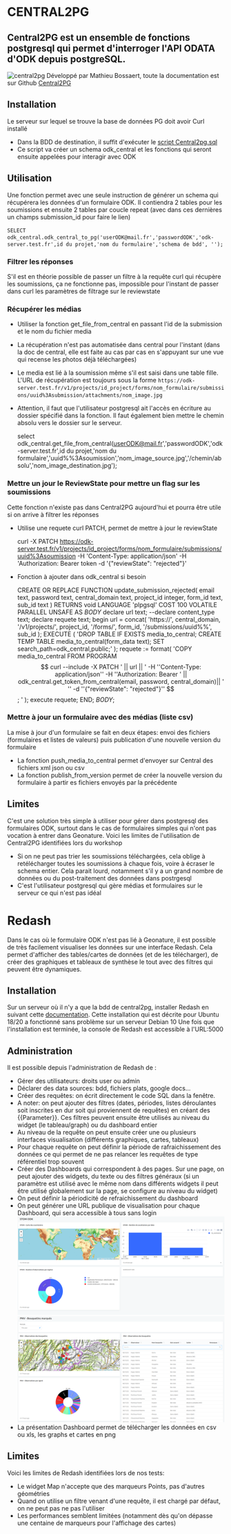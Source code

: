 # CENTRAL2PG

## Central2PG est un ensemble de fonctions postgresql qui permet d'interroger l'API ODATA d'ODK depuis postgreSQL.
![central2pg](https://user-images.githubusercontent.com/1642645/165459944-a8bfe56e-6cf3-410d-b337-70fe6d1e5ef3.png)
Développé par Mathieu Bossaert, toute la documentation est sur Github
[Central2PG](https://github.com/mathieubossaert/central2pg)



## Installation
Le serveur sur lequel se trouve la base de données PG doit avoir Curl installé 

 - Dans la BDD de destination, il suffit d'exécuter le [script Central2pg.sql](https://github.com/mathieubossaert/central2pg/blob/master/central2pg.sql) 
 - Ce script va créer un schema odk_central  et les fonctions qui seront ensuite appelées pour interagir avec ODK

## Utilisation
Une fonction permet avec une seule instruction de générer un schema qui récupérera les données d'un formulaire ODK. Il contiendra 2 tables pour les soumissions et ensuite 2 tables par coucle repeat (avec dans ces dernières un champs submission_id pour faire le lien)

    SELECT odk_central.odk_central_to_pg('userODK@mail.fr','passwordODK','odk-server.test.fr',id du projet,'nom du formulaire','schema de bdd',	'');

### Filtrer les réponses
S'il est en théorie possible de passer un filtre à la requête curl qui récupère les soumissions, ça ne fonctionne pas, impossible pour l'instant de passer dans curl les paramètres de filtrage sur le reviewstate
### Récupérer les médias

 - Utiliser la fonction get_file_from_central en passant l'id de la submission et le nom du fichier media
 - La récupération n'est pas automatisée dans central pour l'instant (dans la doc de central, elle est faite au cas par cas en s'appuyant sur une vue qui recense les photos déjà téléchargées)
 - Le media est lié à la soumission même s'il est saisi dans une table fille. L'URL de récupération est toujours sous la forme `https://odk-server.test.fr/v1/projects/id_project/forms/nom_formulaire/submissions/uuid%3Asubmission/attachments/nom_image.jpg`
 - Attention, il faut que l'utilisateur postgresql ait l'accès en écriture au dossier spécifié dans la fonction. Il faut également bien mettre le chemin absolu vers le dossier sur le serveur.
 

    select odk_central.get_file_from_central(userODK@mail.fr','passwordODK','odk-server.test.fr',id du projet,'nom du formulaire','uuid%%3Asoumission','nom_image_source.jpg','/chemin/absolu','nom_image_destination.jpg');
### Mettre un jour le ReviewState pour mettre un flag sur les soumissions
Cette fonction n'existe pas dans Central2PG aujourd'hui et pourra être utile si on arrive à filtrer les réponses

 - Utilise une requete curl PATCH, permet de mettre à jour le reviewState
 

    curl -X PATCH https://odk-server.test.fr/v1/projects/id_project/forms/nom_formulaire/submissions/uuid%3Asoumission
     -H 'Content-Type: application/json'
     -H 'Authorization: Bearer token
     -d '{"reviewState": "rejected"}'

    

 - Fonction à ajouter dans odk_central si besoin

    CREATE 
OR REPLACE FUNCTION update_submission_rejected(
  email text, password text, central_domain text, 
  project_id integer, form_id text, 
  sub_id text
) RETURNS void LANGUAGE 'plpgsql' COST 100 VOLATILE PARALLEL UNSAFE AS $BODY$ declare url text;
--declare content_type text;
declare requete text;
begin url = concat(
  'https://', central_domain, '/v1/projects/', 
  project_id, '/forms/', form_id, '/submissions/uuid%%', 
  sub_id
);
EXECUTE (
  'DROP TABLE IF EXISTS media_to_central;
                 CREATE TEMP TABLE media_to_central(form_data text);
                 SET search_path=odk_central,public;'
);
requete := format(
  'COPY media_to_central FROM PROGRAM $$ curl --include -X PATCH ' || url || '  -H ''Content-Type: application/json'' -H ''Authorization: Bearer ' || odk_central.get_token_from_central(email, password, central_domain)|| ' ''  -d ''{"reviewState": "rejected"}'' $$; '
);
execute requete;
END;
$BODY$;


### Mettre à jour un formulaire avec des médias (liste csv)
La mise à jour d'un formulaire se fait en deux étapes: envoi des fichiers (formulaires et listes de valeurs) puis publication d'une nouvelle version du formulaire
 - La fonction push_media_to_central permet d'envoyer sur Central des fichiers xml json ou csv 
 - La fonction publish_from_version permet de créer la nouvelle version du formulaire à partir es fichiers envoyés par la précédente

## Limites 
C'est une solution très simple à utiliser pour gérer dans postgresql des formulaires ODK, surtout dans le cas de formulaires simples qui n'ont pas vocation à entrer dans Geonature.
Voici les limites de l'utilisation  de Central2PG identifiées lors du workshop

 - Si on ne peut pas trier les soumissions téléchargées, cela oblige à retélécharger toutes les soumissions à chaque fois, voire à écraser le schema entier. Cela parait lourd, notamment s'il y a un grand nombre de données ou du post-traitement des données dans postrgesql
 - C'est l'utilisateur postgresql qui gère médias et formulaires sur le serveur ce qui n'est pas idéal 

# Redash
Dans le cas où le formulaire ODK n'est pas lié à Geonature, il est possible de très facilement visualiser les données sur une interface Redash. Cela permet d'afficher des tables/cartes de données (et de les télécharger), de créer des graphiques et tableaux de synthèse le tout avec des filtres qui peuvent être dynamiques.
## Installation
Sur un serveur où il n'y a que la bdd de central2pg, installer Redash en suivant cette [documentation](https://gitlab.in2p3.fr/sist/tuto-instal-redash#fn1-3089). Cette installation qui est décrite pour Ubuntu 18/20 a fonctionné sans problème sur un serveur Debian 10
Une fois que l'installation est terminée, la console de Redash est accessible à l'URL:5000
## Administration
Il est possible depuis l'administration de Redash de :

 - Gérer des utilisateurs: droits user ou admin
 - Déclarer des data sources: bdd, fichiers plats, google docs...
 - Créer des requêtes: on écrit directement le code SQL dans la fenêtre.
 - A noter: on peut ajouter des filtres (dates, périodes, listes déroulantes soit inscrites en dur soit qui proviennent de requêtes) en créant des {{Parameter}}. Ces filtres peuvent ensuite être utilisés au niveau du widget (le tableau/graph) ou du dashboard entier
 - Au niveau de la requête on peut ensuite créer une ou plusieurs interfaces visualisation (différents graphiques, cartes, tableaux)
 - Pour chaque requête on peut définir la période de rafraichissement des données ce qui permet de ne pas relancer les requêtes de type référentiel trop souvent
 - Créer des Dashboards qui correspondent à des pages. Sur une page, on peut ajouter des widgets, du texte ou des filtres généraux (si un paramètre est utilisé avec le même nom dans différents widgets il peut être utilisé globalement sur la page, se configure au niveau du widget)
 - On peut définir la périodicité de refraichissement du dashboard
 - On peut générer une URL publique de visualisation pour chaque Dashboard, qui sera accessible à tous sans login
        ![Exemple de visualisation des données STOM](img/exemple_visu_redash_stom.png)
        ![Exemple de visualisation des données Bouquetins marqués PNV](img/exemple_visu_redash_bouquetins.png)
 - La présentation Dashboard permet de télécharger les données en csv ou xls, les graphs et cartes en png

## Limites
Voici les limites de Redash identifiées lors de nos tests:

 -  Le widget Map n'accepte que des marqueurs Points, pas d'autres géométries
 - Quand on utilise un filtre venant d'une requête, il est chargé par défaut, on ne peut pas ne pas l'utiliser
 - Les performances semblent limitées (notamment dès qu'on dépasse une centaine de marqueurs pour l'affichage des cartes)
